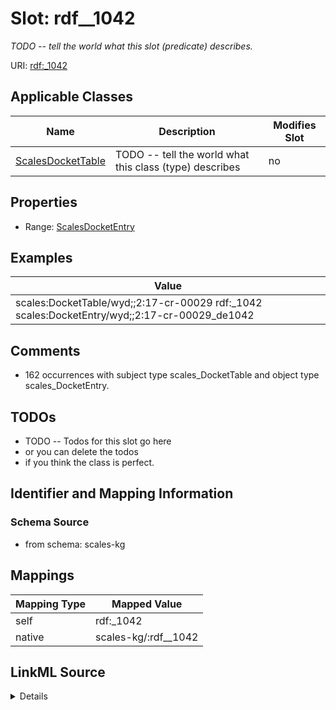 

# Slot: rdf__1042


_TODO -- tell the world what this slot (predicate) describes._





URI: [rdf:_1042](http://www.w3.org/1999/02/22-rdf-syntax-ns#_1042)



<!-- no inheritance hierarchy -->





## Applicable Classes

| Name | Description | Modifies Slot |
| --- | --- | --- |
| [ScalesDocketTable](../classes/ScalesDocketTable.md) | TODO -- tell the world what this class (type) describes |  no  |







## Properties

* Range: [ScalesDocketEntry](../classes/ScalesDocketEntry.md)






## Examples

| Value |
| --- |
| scales:DocketTable/wyd;;2:17-cr-00029 rdf:_1042 scales:DocketEntry/wyd;;2:17-cr-00029_de1042 |

## Comments

* 162 occurrences with subject type scales_DocketTable and object type scales_DocketEntry.

## TODOs

* TODO -- Todos for this slot go here
* or you can delete the todos
* if you think the class is perfect.

## Identifier and Mapping Information







### Schema Source


* from schema: scales-kg




## Mappings

| Mapping Type | Mapped Value |
| ---  | ---  |
| self | rdf:_1042 |
| native | scales-kg/:rdf__1042 |




## LinkML Source

<details>
```yaml
name: rdf__1042
description: TODO -- tell the world what this slot (predicate) describes.
todos:
- TODO -- Todos for this slot go here
- or you can delete the todos
- if you think the class is perfect.
comments:
- 162 occurrences with subject type scales_DocketTable and object type scales_DocketEntry.
examples:
- value: scales:DocketTable/wyd;;2:17-cr-00029 rdf:_1042 scales:DocketEntry/wyd;;2:17-cr-00029_de1042
from_schema: scales-kg
rank: 1000
slot_uri: rdf:_1042
alias: rdf__1042
domain_of:
- scales_DocketTable
range: scales_DocketEntry

```
</details>
